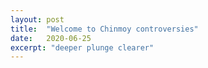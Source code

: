 ```yaml
---
layout: post
title:  "Welcome to Chinmoy controversies"
date:   2020-06-25
excerpt: "deeper plunge clearer"
---
```

